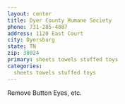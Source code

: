 ```yaml
---
layout: center
title: Dyer County Humane Society
phone: 731-285-4887
address: 1120 East Court
city: Dyersburg
state: TN
zip: 38024
primary: sheets towels stuffed toys
categories:
  sheets towels stuffed toys 
---
```


Remove Button Eyes, etc.
